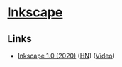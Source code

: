 # [Inkscape](https://inkscape.org/)

## Links

- [Inkscape 1.0 (2020)](https://inkscape.org/release/inkscape-1.0/) ([HN](https://news.ycombinator.com/item?id=23089820)) ([Video](https://www.youtube.com/watch?v=f6UHXkND4Sc))
